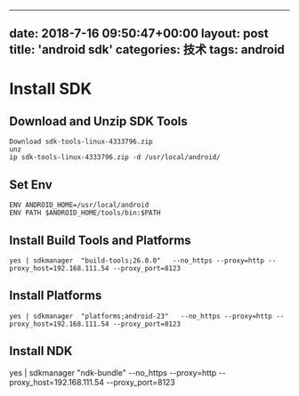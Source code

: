 
---
date: 2018-7-16 09:50:47+00:00
layout: post
title: 'android sdk'
categories: 技术 
tags:  android
---

# Install SDK

## Download and Unzip SDK Tools
```
Download sdk-tools-linux-4333796.zip
unz
ip sdk-tools-linux-4333796.zip -d /usr/local/android/ 
```
## Set Env
```
ENV ANDROID_HOME=/usr/local/android
ENV PATH $ANDROID_HOME/tools/bin:$PATH
```

## Install Build Tools and Platforms
```
yes | sdkmanager  "build-tools;26.0.0"   --no_https --proxy=http --proxy_host=192.168.111.54 --proxy_port=8123 
```
## Install  Platforms
```
yes | sdkmanager  "platforms;android-23"   --no_https --proxy=http --proxy_host=192.168.111.54 --proxy_port=8123
```
## Install NDK
yes | sdkmanager "ndk-bundle" --no_https --proxy=http --proxy_host=192.168.111.54 --proxy_port=8123


